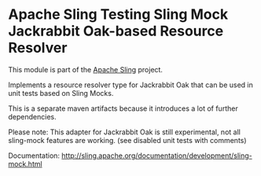 # Apache Sling Testing Sling Mock Jackrabbit Oak-based Resource Resolver

This module is part of the [Apache Sling](https://sling.apache.org) project.

Implements a resource resolver type for Jackrabbit Oak that can be used in unit tests based on Sling Mocks.

This is a separate maven artifacts because it introduces a lot of further dependencies.

Please note: This adapter for Jackrabbit Oak is still experimental, not all sling-mock features are working.
(see disabled unit tests with comments)

Documentation:
http://sling.apache.org/documentation/development/sling-mock.html
